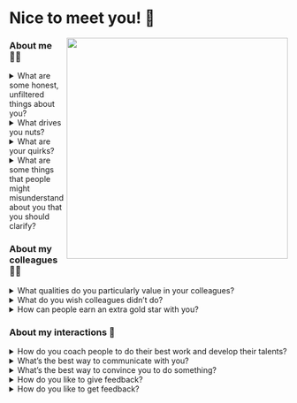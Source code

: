 # Nice to meet you! :wave:

<img align="right" height="400" src="https://github.com/andyfeller/andyfeller/assets/2089743/20b9cc81-e35b-40c3-90d5-84ad4728b7ff" />

### About me :technologist:

<details>
  <summary>What are some honest, unfiltered things about you?</summary>

  * I have worked across many industries _(higher education, marketing, security, telecom)_ in various stages of growth as software developer, site reliability engineer, platform engineer, and even a LAN administrator.
  * I absolutely :heart_eyes_cat: cats and have a probably embarrasing number of cat t-shirts!
  * I :cook: a lot in a wide variety of styles, however :thumbsdown: on :fish: :shrimp: :crab: :lobster: :squid: :oyster: and most :cheese: _(mild white cheeses :ok_hand:)_
  * I grew up around greater Baton Rouge area in Louisiana, eventually went to [Louisiana State University](https://lsu.edu/), and marched as part of [The Golden Band from TigerLand](https://www.lsu.edu/cmda/bands/athletic/index.php) playing trombone.
  * I have been playing [Final Fantasy 14 MMORPG](https://na.finalfantasyxiv.com/) off and on for 8 years and always love [having others join me](https://na.finalfantasyxiv.com/lodestone/special/friend_recruit/)!
  * I am a connoisseur of :beer:, :hamburger:, :coffee:, :cocktail:, role playing games, card games, board games, and cajun/creole food; love to talk about any of them!
  * I listen to a lot of audiobooks via audible.com and recommend the following series:
    * [The Dresden Files by Jim Butcher](https://www.audible.com/series/The-Dresden-Files-Audiobooks/B005NB2IG0)
    * [Revanche Cycle by Craig Schaefer](https://www.audible.com/series/Revanche-Cycle-Audiobooks/B017RU7346)
    * [Daniel Faust by Craig Schaefer](https://www.audible.com/series/Daniel-Faust-Audiobooks/B00RU83O8A)
    * [Harmony Black by Craig Schaefer](https://www.audible.com/series/Harmony-Black-Audiobooks/B01DCHLKOW)
    * [The Wisdom's Grave Trilogy by Craig Schaefer](https://www.audible.com/series/The-Wisdoms-Grave-Trilogy-Audiobooks/B07HQC1M5W)
    * [Monster Hunter by Larry Correia](https://www.audible.com/series/Monster-Hunter-Audiobooks/B006K1QVNS)
    * [The Wandering Inn by pirateaba](https://www.audible.com/series/The-Wandering-Inn-Audiobooks/B07X3TZ2YQ)
    * [Spellmonger by Terry Mancour](https://www.audible.com/series/Spellmonger-Audiobooks/B01N385K2X)
    * [The Lies of Locke Lamora by Scott Lynch](https://www.audible.com/series/Gentleman-Bastard-Sequence-Audiobooks/B006K1SORE)
    * [Awaken Online by Travis Bagwell](https://www.audible.com/series/Awaken-Online-Audiobooks/B06XWGV4RJ)
</details>

<details>
  <summary>What drives you nuts?</summary>

  * Disorder, conflict, confusion, and ambiguity
  * Coordination and communication without visuals, documentation, roadmaps, agendas, and/or setting expectations
  * Inconsistency without exception and reasoning
</details>

<details>
  <summary>What are your quirks?</summary>

  * I tend to step in and potentially overstep when I perceive disorder, conflict, confusion, or ambiguity; please believe this comes from a good place.
  * I am a very visual person :framed_picture: and might need to sketch or diagram problems to understand them better.
  * I might jokingly :laughing: say I hate all programming languages or tools as a way of staying detached; they all have strengths, weaknesses, and idiosyncrasies.
  * I believe writing documentation or communications takes as much thought and effort as writing code; sometimes it takes time
</details>

<details>
  <summary>What are some things that people might misunderstand about you that you should clarify?</summary>

  * Sometimes my :thinking: face gets confused with my :angry: or :rage: face; being a :bald_man: makes facial features more distinct but :bow: for patience
</details>

### About my colleagues :woman_office_worker:

<details>
  <summary>What qualities do you particularly value in your colleagues?</summary>

  * Proactive in communication and taking action
  * Prepared for events and discussions
  * Celebrate successes, achievements, and good fortunes of others
  * Genuine and introspective about who they are, where they come from, and what truly matters most to them
</details>

<details>
  <summary>What do you wish colleagues didn’t do?</summary>

  * High-level planning and coordination efforts without data and/or roadmaps
  * Asking for help without relevant information provided upfront
</details>

<details>
  <summary>How can people earn an extra gold star with you?</summary>

  * Be genuine celebrating others!
  * Be persistent in seeing a question answered or a problem solved!
  * Present short and long term solutions upfront; a majority of hard problems need both and this is often a cause of talking past one another!
  * Take and own responsibility actively!
</details>

### About my interactions :handshake:

<details>
  <summary>How do you coach people to do their best work and develop their talents?</summary>

  * Celebrate others' efforts in channels / venues where their leaders can see and recognize it _(Slack, formal accolade processes, etc)_
  * Get to know colleagues _(backgrounds, experiences, values, and aspirations)_ and include them in discussions and activities around them
  * Partner together on activities, training one another up in a safe space
  * Spend 1:1 time asking for feedback
</details>

<details>
  <summary>What’s the best way to communicate with you?</summary>

  * Visuals are better than documentation, both are better than verbal knowledge sharing
  * Provide context, agendas, and any expectations prior to meetings so I can actively participate
  * Tell me how much time you need, so I can block that off for you especially; I prefer to be present for discussions as a courtesy for you
</details>

<details>
  <summary>What’s the best way to convince you to do something?</summary>

  * Actively ask and engage me, give me space to ask questions
  * Demonstrate it is something everyone on the team and/or organization is doing
  * Affirm this is what will make me successful and celebrated
  * If there isn't data for this, then explicitly ask me for trust; this works especially when reciprocated if I need to ask for trust, too
</details>

<details>
  <summary>How do you like to give feedback?</summary>

  * For feedback that might be potentially sensitive; personal; or emotional, I will ask for 1:1 time on video and might follow up with additional context after the conversation
  * I prefer giving feedback around the results of work and other external things as I try to disassociate people from the work done
  * I try to ask lots of questions because I really do want to understand; sometimes it’s a lot because situations are complex
</details>

<details>
  <summary>How do you like to get feedback?</summary>

  * Help me feel like we collectively have something to improve and that we are in it together
  * Help me feel heard and understood even if you can't sympathize or empathize
  * Please reinforce the good things as much as improving others
</details>
